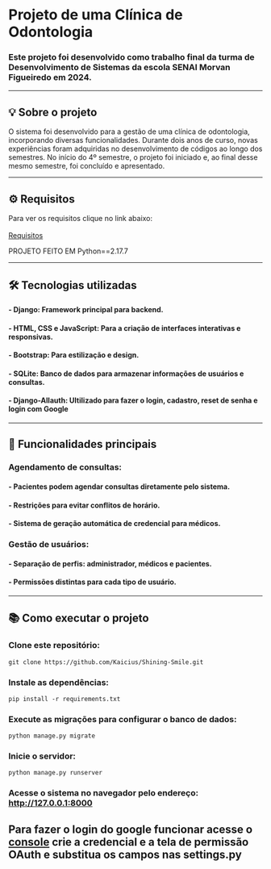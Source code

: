 # Projeto de uma Clínica de Odontologia

### Este projeto foi desenvolvido como trabalho final da turma de Desenvolvimento de Sistemas da escola SENAI Morvan Figueiredo em 2024.
__________________________________
## 💡 Sobre o projeto
O sistema foi desenvolvido para a gestão de uma clínica de odontologia, incorporando diversas funcionalidades. Durante dois anos de curso, novas experiências foram adquiridas no desenvolvimento de códigos ao longo dos semestres. No início do 4º semestre, o projeto foi iniciado e, ao final desse mesmo semestre, foi concluído e apresentado.
__________________________________
## ⚙️ Requisitos
Para ver os requisitos clique no link abaixo:
<br><br>
[Requisitos](https://github.com/Kaicius/Shining-Smile/blob/main/Requirements.txt)

PROJETO FEITO EM Python==2.17.7
__________________________________
## 🛠️ Tecnologias utilizadas
#### - Django: Framework principal para backend.
#### - HTML, CSS e JavaScript: Para a criação de interfaces interativas e responsivas.
#### - Bootstrap: Para estilização e design.
#### - SQLite: Banco de dados para armazenar informações de usuários e consultas.
#### - Django-Allauth: Ultilizado para fazer o login, cadastro, reset de senha e login com Google
__________________________________
## 🚀 Funcionalidades principais
### Agendamento de consultas:

#### - Pacientes podem agendar consultas diretamente pelo sistema.
#### - Restrições para evitar conflitos de horário.
#### - Sistema de geração automática de credencial para médicos.

### Gestão de usuários:

#### - Separação de perfis: administrador, médicos e pacientes.
#### - Permissões distintas para cada tipo de usuário.
__________________________________
## 📚 Como executar o projeto

### Clone este repositório:

``` git clone https://github.com/Kaicius/Shining-Smile.git ```

### Instale as dependências:

``` pip install -r requirements.txt ```

### Execute as migrações para configurar o banco de dados:

``` python manage.py migrate ```

### Inicie o servidor:

``` python manage.py runserver ```

### Acesse o sistema no navegador pelo endereço: http://127.0.0.1:8000

## Para fazer o login do google funcionar acesse o [console](https://console.cloud.google.com/projectselector2/apis/credentials?hl=pt-br&authuser=4&supportedpurview=project) crie a credencial e a tela de permissão OAuth e substitua os campos nas settings.py
